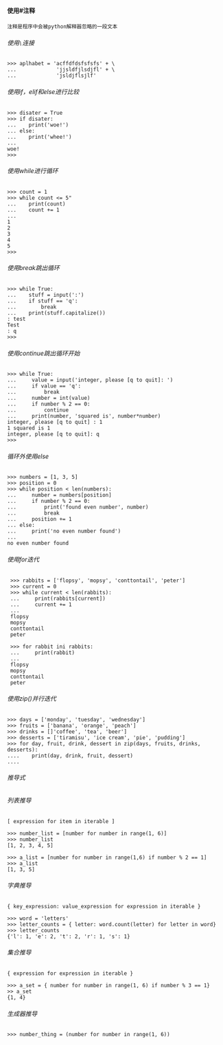 #### 使用#注释
>>>

    注释是程序中会被python解释器忽略的一段文本

###### 使用`\`连接
>>>

    >>> aplhabet = 'acffdfdsfsfsfs' + \
    ...             'jjsldfjlsdjfl' + \
    ...             'jsldjflsjlf'

###### 使用if，elif和else进行比较
>>>

    >>> disater = True
    >>> if disater:
    ...    print('woe!')
    ... else:
    ...    print('whee!')
    ...
    woe!
    >>>

###### 使用while进行循环
>>>

    >>> count = 1
    >>> while count <= 5"
    ...    print(count)
    ...    count += 1
    ...
    1
    2
    3
    4
    5
    >>>

###### 使用break跳出循环
>>>

    >>> while True:
    ...    stuff = input(':')
    ...    if stuff == 'q':
    ...        break
    ...    print(stuff.capitalize())
    : test
    Test
    : q
    >>>

###### 使用continue跳出循环开始
>>>

    >>> while True:
    ...     value = input('integer, please [q to quit]: ')
    ...     if value == 'q':
    ...         break
    ...     number = int(value)
    ...     if number % 2 == 0:
    ...         continue
    ...     print(number, 'squared is', number*number)
    integer, please [q to quit] : 1
    1 squared is 1
    integer, please [q to quit]: q
    >>>

###### 循环外使用else
>>>

    >>> numbers = [1, 3, 5]
    >>> position = 0
    >>> while position < len(numbers):
    ...     number = numbers[position]
    ...     if number % 2 == 0:
    ...         print('found even number', number)
    ...         break
    ...     position += 1
    ... else:
    ...     print('no even number found')
    ...
    no even number found

###### 使用for迭代
>>>>

     >>> rabbits = ['flopsy', 'mopsy', 'conttontail', 'peter']
     >>> current = 0
     >>> while current < len(rabbits):
     ...     print(rabbits[current])
     ...     current += 1
     ...
     flopsy
     mopsy
     conttontail
     peter

     >>> for rabbit ini rabbits:
     ...     print(rabbit)
     ...
     flopsy
     mopsy
     conttontail
     peter

###### 使用zip()并行迭代
>>>

    >>> days = ['monday', 'tuesday', 'wednesday']
    >>> fruits = ['banana', 'orange', 'peach']
    >>> drinks = []'coffee', 'tea', 'beer']
    >>> desserts = ['tiramisu', 'ice cream', 'pie', 'pudding']
    >>> for day, fruit, drink, dessert in zip(days, fruits, drinks, desserts):
    ....    print(day, drink, fruit, dessert)
    ....

###### 推导式


###### 列表推导
>>>

    [ expression for item in iterable ]

    >>> number_list = [number for number in range(1, 6)]
    >>> number_list
    [1, 2, 3, 4, 5]

    >>> a_list = [number for number in range(1,6) if number % 2 == 1]
    >>> a_list
    [1, 3, 5]

###### 字典推导
>>>

    { key_expression: value_expression for expression in iterable }

    >>> word = 'letters'
    >>> letter_counts = { letter: word.count(letter) for letter in word}
    >>> letter_counts
    {'l': 1, 'e': 2, 't': 2, 'r': 1, 's': 1}

###### 集合推导
>>>

    { expression for expression in iterable }

    >>> a_set = { number for number in range(1, 6) if number % 3 == 1}
    >> a_set
    {1, 4}

###### 生成器推导
>>>

    >>> number_thing = (number for number in range(1, 6))
